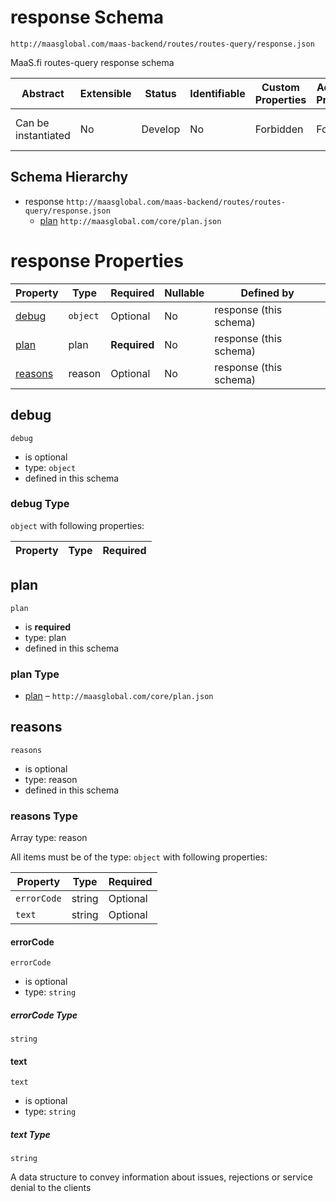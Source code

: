 # response Schema

```
http://maasglobal.com/maas-backend/routes/routes-query/response.json
```

MaaS.fi routes-query response schema

| Abstract            | Extensible | Status  | Identifiable | Custom Properties | Additional Properties | Defined In                                                      |
| ------------------- | ---------- | ------- | ------------ | ----------------- | --------------------- | --------------------------------------------------------------- |
| Can be instantiated | No         | Develop | No           | Forbidden         | Forbidden             | [maas-backend/routes/routes-query/response.json](response.json) |

## Schema Hierarchy

- response `http://maasglobal.com/maas-backend/routes/routes-query/response.json`
  - [plan](../../../core/plan.md) `http://maasglobal.com/core/plan.json`

# response Properties

| Property            | Type     | Required     | Nullable | Defined by             |
| ------------------- | -------- | ------------ | -------- | ---------------------- |
| [debug](#debug)     | `object` | Optional     | No       | response (this schema) |
| [plan](#plan)       | plan     | **Required** | No       | response (this schema) |
| [reasons](#reasons) | reason   | Optional     | No       | response (this schema) |

## debug

`debug`

- is optional
- type: `object`
- defined in this schema

### debug Type

`object` with following properties:

| Property | Type | Required |
| -------- | ---- | -------- |


## plan

`plan`

- is **required**
- type: plan
- defined in this schema

### plan Type

- [plan](../../../core/plan.md) – `http://maasglobal.com/core/plan.json`

## reasons

`reasons`

- is optional
- type: reason
- defined in this schema

### reasons Type

Array type: reason

All items must be of the type: `object` with following properties:

| Property    | Type   | Required |
| ----------- | ------ | -------- |
| `errorCode` | string | Optional |
| `text`      | string | Optional |

#### errorCode

`errorCode`

- is optional
- type: `string`

##### errorCode Type

`string`

#### text

`text`

- is optional
- type: `string`

##### text Type

`string`

A data structure to convey information about issues, rejections or service denial to the clients
